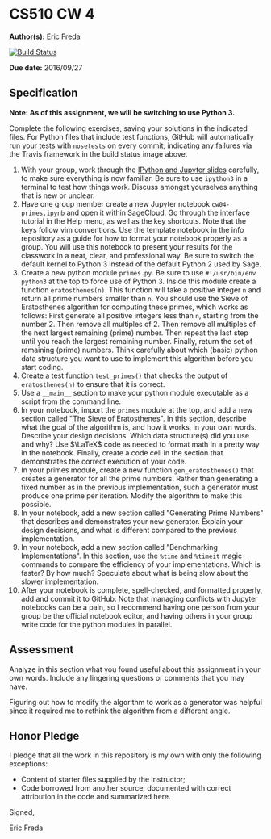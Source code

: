 # CS510 CW 4

**Author(s):** Eric Freda

[![Build Status](https://travis-ci.org/chapman-cs510-2016f/cw-04-northeast_corner.svg?branch=master)](https://travis-ci.org/chapman-cs510-2016f/cw-04-northeast_corner)

**Due date:** 2016/09/27

## Specification

**Note: As of this assignment, we will be switching to use Python 3.**

Complete the following exercises, saving your solutions in the indicated files. For Python files that include test functions, GitHub will automatically run your tests with ```nosetests``` on every commit, indicating any failures via the Travis framework in the build status image above.

1. With your group, work through the [IPython and Jupyter slides](http://slides.com/profdressel/jupyter-overview) carefully, to make sure everything is now familiar. Be sure to use ```ipython3``` in a terminal to test how things work. Discuss amongst yourselves anything that is new or unclear.
1. Have one group member create a new Jupyter notebook ```cw04-primes.ipynb``` and open it within SageCloud. Go through the interface tutorial in the Help menu, as well as the key shortcuts. Note that the keys follow vim conventions. Use the template notebook in the info repository as a guide for how to format your notebook properly as a group. You will use this notebook to present your results for the classwork in a neat, clear, and professional way. Be sure to switch the default kernel to Python 3 instead of the default Python 2 used by Sage.
1. Create a new python module ```primes.py```. Be sure to use ```#!/usr/bin/env python3``` at the top to force use of Python 3. Inside this module create a function ```eratosthenes(n)```. This function will take a positive integer ```n``` and return all prime numbers smaller than ```n```. You should use the Sieve of Eratosthenes algorithm for computing these primes, which works as follows: First generate all positive integers less than ```n```, starting from the number 2. Then remove all multiples of 2. Then remove all multiples of the next largest remaining (prime) number. Then repeat the last step until you reach the largest remaining number. Finally, return the set of remaining (prime) numbers. Think carefully about which (basic) python data structure you want to use to implement this algorithm before you start coding.
1. Create a test function ```test_primes()``` that checks the output of ```eratosthenes(n)``` to ensure that it is correct.
1. Use a ```__main__``` section to make your python module executable as a script from the command line.
1. In your notebook, import the ```primes``` module at the top, and add a new section called "The Sieve of Eratosthenes". In this section, describe what the goal of the algorithm is, and how it works, in your own words. Describe your design decisions. Which data structure(s) did you use and why? Use $\LaTeX$ code as needed to format math in a pretty way in the notebook. Finally, create a code cell in the section that demonstrates the correct execution of your code.
1. In your primes module, create a new function ```gen_eratosthenes()``` that creates a generator for all the prime numbers. Rather than generating a fixed number as in the previous implementation, such a generator must produce one prime per iteration. Modify the algorithm to make this possible.
1. In your notebook, add a new section called "Generating Prime Numbers" that describes and demonstrates your new generator. Explain your design decisions, and what is different compared to the previous implementation.
1. In your notebook, add a new section called "Benchmarking Implementations". In this section, use the ```%time``` and ```%timeit``` magic commands to compare the efficiency of your implementations. Which is faster? By how much? Speculate about what is being slow about the slower implementation.
1. After your notebook is complete, spell-checked, and formatted properly, add and commit it to GitHub. Note that managing conflicts with Jupyter notebooks can be a pain, so I recommend having one person from your group be the official notebook editor, and having others in your group write code for the python modules in parallel.


## Assessment

Analyze in this section what you found useful about this assignment in your own words. Include any lingering questions or comments that you may have.

Figuring out how to modify the algorithm to work as a generator was helpful since it required me to rethink the algorithm from a different angle.

## Honor Pledge

I pledge that all the work in this repository is my own with only the following exceptions:

* Content of starter files supplied by the instructor;
* Code borrowed from another source, documented with correct attribution in the code and summarized here.

Signed,

Eric Freda
